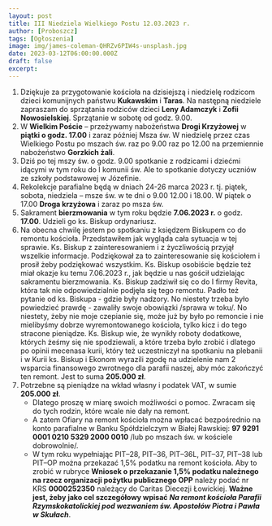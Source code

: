 ```yaml
---
layout: post
title: III Niedziela Wielkiego Postu 12.03.2023 r.
author: [Proboszcz]
tags: [Ogłoszenia]
image: img/james-coleman-QHRZv6PIW4s-unsplash.jpg
date: 2023-03-12T06:00:00.000Z
draft: false
excerpt: 
---
```


1. Dziękuje za przygotowanie kościoła na dzisiejszą i niedzielę rodzicom dzieci komunijnych państwu **Kukawskim** i **Taras**. Na następną niedziele zapraszam do sprzątania rodziców dzieci **Leny Adamczyk** i **Zofii Nowosielskiej**. Sprzątanie w sobotę od godz. 9.00.
2. W **Wielkim Poście** – przeżywamy nabożeństwa **Drogi Krzyżowej** w **piątki o godz. 17.00** i zaraz później Msza św. W niedzielę przez czas Wielkiego Postu po mszach św. raz po 9.00 raz po 12.00 na przemiennie nabożeństwo **Gorzkich żali**.
3. Dziś po tej mszy św. o godz. 9.00 spotkanie z rodzicami i dziećmi idącymi w tym roku do I komunii św. Ale to spotkanie dotyczy uczniów ze szkoły podstawowej w Józefinie.
4. Rekolekcje parafialne będą w dniach 24-26 marca 2023 r. tj. piątek, sobota, niedziela – msze św. w te dni o 9.00 12.00 i 18.00. W piątek o 17.00 **Droga krzyżowa** i zaraz po msza św.
5. Sakrament **bierzmowania** w tym roku będzie **7.06.2023 r.** o godz. **17.00**. Udzieli go ks. Biskup ordynariusz.
6. Na obecna chwilę jestem po spotkaniu z księdzem Biskupem co do remontu kościoła. Przedstawiłem
   jak wygląda cała sytuacja w tej sprawie. Ks. Biskup z zainteresowaniem i z życzliwością przyjął
   wszelkie informacje. Podziękował za to zainteresowanie się kościołem i prosił żeby podziękować
   wszystkim. Ks. Biskup osobiście będzie też miał okazje ku temu 7.06.2023 r., jak będzie u nas gościł
   udzielając sakramentu bierzmowania. Ks. Biskup zadziwił się co do I firmy Revita, która tak
   nie odpowiedzialnie podjęła się tego remontu. Padło też pytanie od ks. Biskupa - gdzie były
   nadzory. No niestety trzeba było powiedzieć prawdę - zawaliły swoje obowiązki /sprawa w toku/.
   No niestety, żeby nie moje czepianie się, może już by było po remoncie i nie mielibyśmy dobrze
   wyremontowanego kościoła, tylko kicz i do tego stracone pieniądze. Ks. Biskup wie, że wynikły
   roboty dodatkowe, których żeśmy się nie spodziewali, a które trzeba było zrobić i dlatego po opinii
   mecenasa kurii, który też uczestniczył na spotkaniu na plebanii i w Kurii ks. Biskup i Ekonom
   wyrazili zgodę na udzielenie nam 2 wsparcia finansowego zwrotnego dla parafii naszej, aby móc
   zakończyć ten remont. Jest to suma **205.000 zł**.
7. Potrzebne są pieniądze na wkład własny i podatek VAT, w sumie **205.000 zł**.
   - Dlatego proszę w miarę swoich możliwości o pomoc. Zwracam się do tych rodzin, które wcale nie dały na remont.
   - A zatem Ofiary na remont kościoła można wpłacać bezpośrednio na konto parafialne w Banku Spółdzielczym w Białej Rawskiej: **97 9291 0001 0210 5329 2000 0010** /lub po mszach św. w kościele dobrowolnie/.
   - W tym roku wypełniając PIT–28, PIT–36, PIT–36L, PIT–37, PIT–38 lub PIT–OP można przekazać 1,5% podatku na remont kościoła. Aby to zrobić w rubryce **Wniosek o przekazanie 1,5% podatku należnego na rzecz organizacji pożytku publicznego OPP** należy podać nr KRS **0000252350** należący do Caritas Diecezji Łowickiej. **Ważne jest, żeby jako cel szczegółowy wpisać _Na remont kościoła Parafii Rzymskokatolickiej pod wezwaniem św. Apostołów Piotra i Pawła w Skułach_**.
